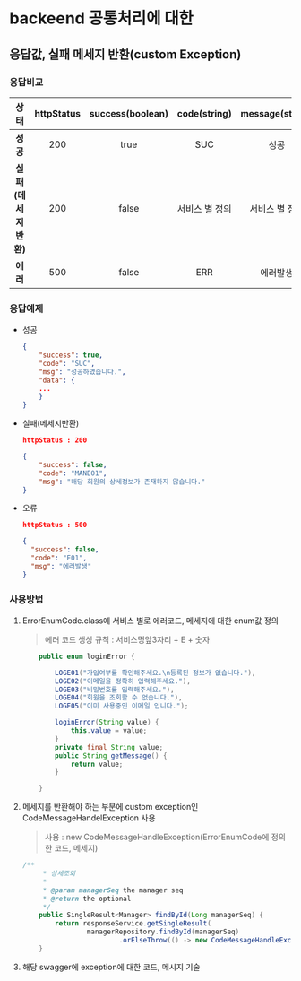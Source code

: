 # backeend 공통처리에 대한 

## 응답값, 실패 메세지 반환(custom Exception)
 
### 응답비교

| 상태 | httpStatus | success(boolean) | code(string) |message(string) |
|:--------:|:--------:|:--------:|:--------:|:--------:|
|**성공** | 200 | true | SUC | 성공 |
|**실패(메세지반환)** | 200 | false | 서비스 별 정의 | 서비스 별 정의 |
|**에러** | 500 | false |ERR | 에러발생 |

### 응답예제
* 성공
    ~~~ json
    {
        "success": true,
        "code": "SUC",
        "msg": "성공하였습니다.",
        "data": {
        ...
        }
    }
    ~~~
    
* 실패(메세지반환)
    ~~~ json
    httpStatus : 200
  
    {
        "success": false,
        "code": "MANE01",
        "msg": "해당 회원의 상세정보가 존재하지 않습니다."
    }
    ~~~
* 오류
    ~~~ json
    httpStatus : 500
    
    {
      "success": false,
      "code": "E01",
      "msg": "에러발생"
    }
    ~~~
    
### 사용방법
1. ErrorEnumCode.class에 서비스 별로 에러코드, 메세지에 대한 enum값 정의

    > 에러 코드 생성 규칙 : 서비스명앞3자리 + E + 숫자
    ~~~ java
        public enum loginError {
    
            LOGE01("가입여부를 확인해주세요.\n등록된 정보가 없습니다."),
            LOGE02("이메일을 정확히 입력해주세요."),
            LOGE03("비밀번호를 입력해주세요."),
            LOGE04("회원을 조회할 수 없습니다."),
            LOGE05("이미 사용중인 이메일 입니다.");
    
            loginError(String value) {
                this.value = value;
            }
            private final String value;
            public String getMessage() {
                return value;
            }
    
        }
    ~~~

1. 메세지를 반환해야 하는 부분에 custom exception인 CodeMessageHandelException 사용

    > 사용 : new CodeMessageHandleException(ErrorEnumCode에 정의한 코드, 메세지)
    ~~~ java
    /**
         * 상세조회
         *
         * @param managerSeq the manager seq
         * @return the optional
         */
        public SingleResult<Manager> findById(Long managerSeq) {
            return responseService.getSingleResult(
                    managerRepository.findById(managerSeq)
                            .orElseThrow(() -> new CodeMessageHandleException(ErrorEnumCode.loginError.LOGE04.toString(), ErrorEnumCode.loginError.LOGE04.getMessage())));
        }
    ~~~

1. 해당 swagger에 exception에 대한 코드, 메시지 기술
